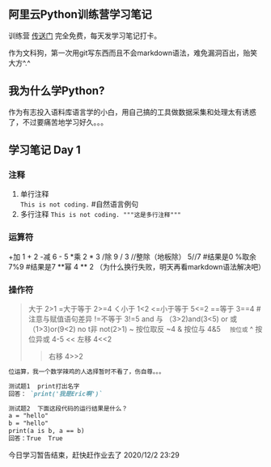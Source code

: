 ## 阿里云Python训练营学习笔记

训练营 [传送门](https://tianchi.aliyun.com/s/77b6f6a4bb79399b5fa536e511f8fcf5) 完全免费，每天发学习笔记打卡。

作为文科狗，第一次用git写东西而且不会markdown语法，难免漏洞百出，贻笑大方^.^

## 我为什么学Python?
作为有志投入语料库语言学的小白，用自己搞的工具做数据采集和处理太有诱惑了，不过要痛苦地学习好久。。。

## 学习笔记 Day 1

### 注释

1. 单行注释  
`This is not coding.` #自然语言例句
2. 多行注释
`This is not coding.
"""这是多行注释"""`

### 运算符
+加  1 + 2
-减  6 - 5
*乘  2 * 3
/除  9 / 3
//整除（地板除） 5//7  #结果是0
%取余  7%9  #结果是7
**幂  4 ** 2
（为什么换行失败，明天再看markdown语法解决吧）
### 操作符

>大于  2>1
>=大于等于  2>=4
く小于  1<2
<=小于等于  5<=2
==等于  3==4  #注意与赋值语句差异
!=不等于  3!=5
and  与 （3>2)and(3<5)
or  或 （1>3)or(9<2)
no  t非  not(2>1)
~  按位取反  ~4
&  按位与  4&5
`  按位或`
^  按位异或  4-5
<<  左移   4<<2
>>  右移  4>>2

```markdown
位运算，我一个数学辣鸡的人选择暂时不看了，伤自尊。。。
```
```markdown
测试题1  print打出名字
回答： `print('我是Eric啊')`

测试题2  下面这段代码的运行结果是什么？
a = "hello"
b = "hello"
print(a is b, a == b)
回答：True  True
```
今日学习暂告结束，赶快赶作业去了    2020/12/2  23:29
